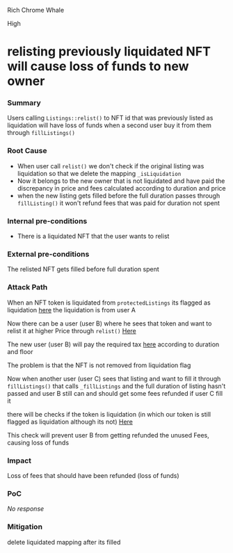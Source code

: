 Rich Chrome Whale

High

# relisting previously liquidated NFT will cause loss of funds to new owner

### Summary

Users calling `Listings::relist()` to NFT id that was previously listed as liquidation will have loss of funds when a second user buy it from them through `fillListings()`

### Root Cause

- When user call `relist()` we don't check if the original listing was liquidation so that we delete the mapping `_isLiquidation`
- Now it belongs to the new owner that is not liquidated and have paid the discrepancy in price and fees calculated according to duration and price
- when the new listing gets filled before the full duration passes through `fillListing()` it won't refund fees that was paid for duration not spent

### Internal pre-conditions

- There is a liquidated NFT that the user wants to relist

### External pre-conditions

The relisted NFT gets filled before full duration spent

### Attack Path

When an NFT token is liquidated from `protectedListings` its flagged as liquidation [here](https://github.com/sherlock-audit/2024-08-flayer/blob/0ec252cf9ef0f3470191dcf8318f6835f5ef688c/flayer/src/contracts/Listings.sol#L195)  the liquidation is from user A

Now there can be a user (user B) where he sees that token and want to relist it at higher Price through `relist()`
[Here](https://github.com/sherlock-audit/2024-08-flayer/blob/0ec252cf9ef0f3470191dcf8318f6835f5ef688c/flayer/src/contracts/Listings.sol#L625-L672) 

The new user (user B) will pay the required tax [here](https://github.com/sherlock-audit/2024-08-flayer/blob/0ec252cf9ef0f3470191dcf8318f6835f5ef688c/flayer/src/contracts/Listings.sol#L668) according to duration and floor

The problem is that the NFT is not removed from liquidation flag

Now when another user (user  C) sees that listing and want to fill it through `fillListings()` that calls `_fillListings`
and the full duration of listing hasn't passed and user B still can and should get some fees refunded if user C fill it


there will be checks if the token is liquidation (in which our token is still flagged as liquidation although its not) [Here](https://github.com/sherlock-audit/2024-08-flayer/blob/0ec252cf9ef0f3470191dcf8318f6835f5ef688c/flayer/src/contracts/Listings.sol#L499-L519)
 
This check will prevent user B from getting refunded the unused Fees, causing loss of funds

### Impact

Loss of fees that should have been refunded (loss of funds)

### PoC

_No response_

### Mitigation

delete liquidated mapping after its filled